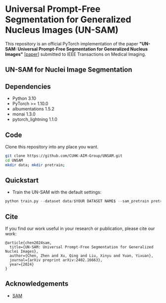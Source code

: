 # Universal Prompt-Free Segmentation for Generalized Nucleus Images (UN-SAM)
This repository is an official PyTorch implementation of the paper **"UN-SAM: Universal Prompt-Free Segmentation for Generalized Nucleus Images"** [[paper]()] submitted to IEEE Transactions on Medical Imaging.


## UN-SAM for Nuclei Image Segmentation

## Dependencies
* Python 3.10
* PyTorch >= 1.10.0
* albumentations 1.5.2
* monai 1.3.0
* pytorch_lightning 1.1.0


## Code
Clone this repository into any place you want.
```bash
git clone https://github.com/CUHK-AIM-Group/UNSAM.git
cd UNSAM
mkdir data; mkdir pretrain;
```
## Quickstart 
* Train the UN-SAM with the default settings:
```python
python train.py --dataset data/$YOUR DATASET NAME$ --sam_pretrain pretrain/$SAM CHECKPOINT$
```

## Cite
If you find our work useful in your research or publication, please cite our work:
```
@article{chen2024sam,
  title={UN-SAM: Universal Prompt-Free Segmentation for Generalized Nuclei Images},
  author={Chen, Zhen and Xu, Qing and Liu, Xinyu and Yuan, Yixuan},
  journal={arXiv preprint arXiv:2402.16663},
  year={2024}
}
```


## Acknowledgements
* [SAM](https://github.com/facebookresearch/segment-anything)

